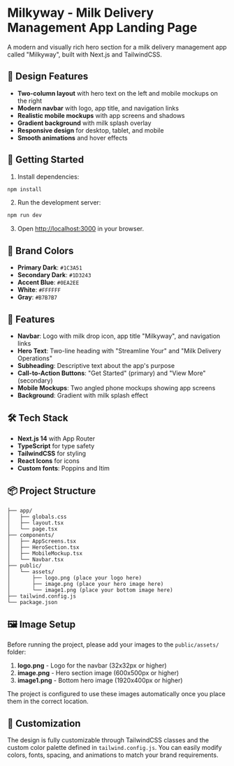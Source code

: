 # Milkyway - Milk Delivery Management App Landing Page

A modern and visually rich hero section for a milk delivery management app called "Milkyway", built with Next.js and TailwindCSS.

## 🎨 Design Features

- **Two-column layout** with hero text on the left and mobile mockups on the right
- **Modern navbar** with logo, app title, and navigation links
- **Realistic mobile mockups** with app screens and shadows
- **Gradient background** with milk splash overlay
- **Responsive design** for desktop, tablet, and mobile
- **Smooth animations** and hover effects

## 🚀 Getting Started

1. Install dependencies:
```bash
npm install
```

2. Run the development server:
```bash
npm run dev
```

3. Open [http://localhost:3000](http://localhost:3000) in your browser.

## 🎯 Brand Colors

- **Primary Dark**: `#1C3A51`
- **Secondary Dark**: `#1D3243`
- **Accent Blue**: `#0EA2EE`
- **White**: `#FFFFFF`
- **Gray**: `#B7B7B7`

## 📱 Features

- **Navbar**: Logo with milk drop icon, app title "Milkyway", and navigation links
- **Hero Text**: Two-line heading with "Streamline Your" and "Milk Delivery Operations"
- **Subheading**: Descriptive text about the app's purpose
- **Call-to-Action Buttons**: "Get Started" (primary) and "View More" (secondary)
- **Mobile Mockups**: Two angled phone mockups showing app screens
- **Background**: Gradient with milk splash effect

## 🛠️ Tech Stack

- **Next.js 14** with App Router
- **TypeScript** for type safety
- **TailwindCSS** for styling
- **React Icons** for icons
- **Custom fonts**: Poppins and Itim

## 📦 Project Structure

```
├── app/
│   ├── globals.css
│   ├── layout.tsx
│   └── page.tsx
├── components/
│   ├── AppScreens.tsx
│   ├── HeroSection.tsx
│   ├── MobileMockup.tsx
│   └── Navbar.tsx
├── public/
│   └── assets/
│       ├── logo.png (place your logo here)
│       ├── image.png (place your hero image here)
│       └── image1.png (place your bottom image here)
├── tailwind.config.js
└── package.json
```

## 🖼️ Image Setup

Before running the project, please add your images to the `public/assets/` folder:

1. **logo.png** - Logo for the navbar (32x32px or higher)
2. **image.png** - Hero section image (600x500px or higher) 
3. **image1.png** - Bottom hero image (1920x400px or higher)

The project is configured to use these images automatically once you place them in the correct location.

## 🎨 Customization

The design is fully customizable through TailwindCSS classes and the custom color palette defined in `tailwind.config.js`. You can easily modify colors, fonts, spacing, and animations to match your brand requirements.
